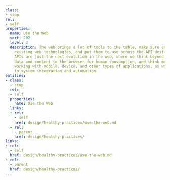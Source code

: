 ```yaml
---
class:
- stop
rel:
- self
properties:
  name: Use the Web
  sort: 202
  level: 3
  description: The web brings a lot of tools to the table, make sure and learn about
    existing web technologies, and put them to use across the API design process.
    APIs are just the next evolution in the web, where we think beyond just delivering
    data and content to the browser for human consumption, and think more about also
    working with mobile, device, and other types of applications, as well as system
    to system integration and automation.
entities:
- class:
  - stop
  rel:
  - self
  properties:
    name: Use the Web
  links:
  - rel:
    - self
    href: design/healthy-practices/use-the-web.md
  - rel:
    - parent
    href: design/healthy-practices/
links:
- rel:
  - self
  href: design/healthy-practices/use-the-web.md
- rel:
  - parent
  href: design/healthy-practices/
...
```

